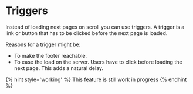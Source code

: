 # Triggers

Instead of loading next pages on scroll you can use triggers. A trigger is a link or button that has to be clicked before the next page is loaded.

Reasons for a trigger might be:

* To make the footer reachable.
* To ease the load on the server. Users have to click before loading the next page. This adds a natural delay.

{% hint style='working' %}
This feature is still work in progress
{% endhint %}
